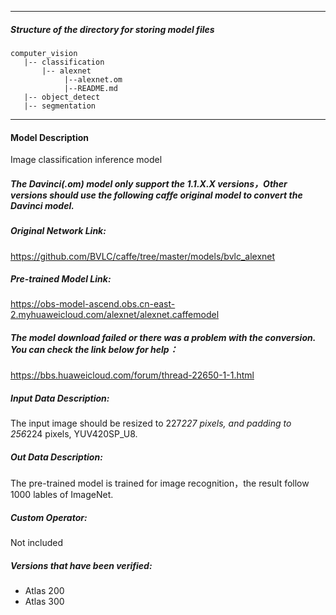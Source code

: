 *******************************************************************************
##### Structure of the directory for storing model files
```
computer_vision
   |-- classification   
       |-- alexnet
            |--alexnet.om
            |--README.md            
   |-- object_detect   
   |-- segmentation
```
*******************************************************************************
#### Model Description

Image classification inference model

##### The Davinci(.om) model only support the 1.1.X.X versions，Other versions should use the following caffe original model to convert the Davinci model.

##### Original Network Link:
https://github.com/BVLC/caffe/tree/master/models/bvlc_alexnet

##### Pre-trained Model Link:
https://obs-model-ascend.obs.cn-east-2.myhuaweicloud.com/alexnet/alexnet.caffemodel

##### The model download failed or there was a problem with the conversion. You can check the link below for help：
https://bbs.huaweicloud.com/forum/thread-22650-1-1.html

##### Input Data Description:

The input image should be resized to 227*227 pixels, and padding to 256*224 pixels, YUV420SP_U8.

##### Out Data Description:

The pre-trained model is trained for image recognition，the result follow 1000 lables of ImageNet.

##### Custom Operator:

Not included

##### Versions that have been verified: 

- Atlas 200
- Atlas 300
